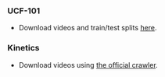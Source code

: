 ### UCF-101

* Download videos and train/test splits [here](http://crcv.ucf.edu/data/UCF101.php).

### Kinetics

* Download videos using [the official crawler](https://github.com/activitynet/ActivityNet/tree/master/Crawler/Kinetics).
